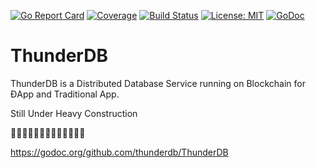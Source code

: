 [![Go Report Card](https://goreportcard.com/badge/github.com/thunderdb/ThunderDB?style=flat-square)](https://goreportcard.com/report/github.com/coreos/etcd)
[![Coverage](https://codecov.io/gh/coreos/etcd/branch/master/graph/badge.svg)](https://codecov.io/gh/coreos/etcd)
[![Build Status](https://travis-ci.org/thunderdb/ThunderDB.png?branch=develop)](https://travis-ci.org/btcsuite/btcd)
[![License: MIT](https://img.shields.io/badge/License-MIT-blue.svg)](https://opensource.org/licenses/MIT)
[![GoDoc](https://img.shields.io/badge/godoc-reference-blue.svg)](https://godoc.org/github.com/thunderdb/ThunderDB)

# ThunderDB
ThunderDB is a Distributed Database Service running on Blockchain for ĐApp and Traditional App.

Still Under Heavy Construction 

🚧🚧🚧🚧👷👷👷👷👷🚧🚧🚧🚧


https://godoc.org/github.com/thunderdb/ThunderDB
